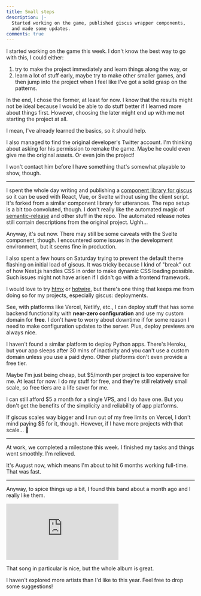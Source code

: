 ```yaml
---
title: Small steps
description: |-
  Started working on the game, published giscus wrapper components,
  and made some updates.
comments: true
---
```


I started working on the game this week. I don't know the best way to go with
this, I could either:

1. try to make the project immediately and learn things along the way, or
2. learn a lot of stuff early, maybe try to make other smaller games, and then
   jump into the project when I feel like I've got a solid grasp on the
   patterns.

In the end, I chose the former, at least for now. I know that the results might
not be ideal because I would be able to do stuff better if I learned more about
things first. However, choosing the later might end up with me not starting the
project at all.

I mean, I've already learned the basics, so it should help.

I also managed to find the original developer's Twitter account. I'm thinking
about asking for his permission to remake the game. Maybe he could even give me
the original assets. Or even join the project!

I won't contact him before I have something that's somewhat playable to show,
though.

---

I spent the whole day writing and publishing a
[component library for giscus][giscus-component] so it can be used with React,
Vue, or Svelte without using the client script. It's forked from a similar
component library for utterances. The repo setup is a bit too convoluted,
though. I don't really like the automated magic of
[semantic-release][semantic-release] and other stuff in the repo. The automated
release notes still contain descriptions from the original project. Ughh...

Anyway, it's out now. There may still be some caveats with the Svelte component,
though. I encountered some issues in the development environment, but it seems
fine in production.

I also spent a few hours on Saturday trying to prevent the default theme
flashing on initial load of giscus. It was tricky because I kind of "break" out
of how Next.js handles CSS in order to make dynamic CSS loading possible. Such
issues might not have arisen if I didn't go with a frontend framework.

I would love to try [htmx][htmx] or [hotwire][hotwire], but there's one thing
that keeps me from doing so for my projects, especially giscus: deployments.

See, with platforms like Vercel, Netlify, etc., I can deploy stuff that has
some backend functionality with **near-zero configuration** and use my custom
domain for **free**. I don't have to worry about downtime if for some reason I
need to make configuration updates to the server. Plus, deploy previews are
always nice.

I haven't found a similar platform to deploy Python apps. There's Heroku, but
your app sleeps after 30 mins of inactivity and you can't use a custom domain
unless you use a paid dyno. Other platforms don't even provide a free tier.

Maybe I'm just being cheap, but $5/month per project is too expensive for me.
At least for now. I do my stuff for free, and they're still relatively small
scale, so free tiers are a life saver for me.

I can still afford $5 a month for a single VPS, and I do have one. But you
don't get the benefits of the simplicity and reliability of app platforms.

If giscus scales way bigger and I run out of my free limits on Vercel, I don't
mind paying $5 for it, though. However, if I have more projects with that
scale... 🙁

---

At work, we completed a milestone this week. I finished my tasks and things
went smoothly. I'm relieved.

It's August now, which means I'm about to hit 6 months working full-time. That
was fast.

---

Anyway, to spice things up a bit, I found this band about a month ago and I
really like them.

<div style={{
    position: "relative",
    paddingTop: "56.25%",
    marginBottom: "4rem",
  }}>
  <iframe src="https://www.youtube.com/embed/togrJ4vHz7s?start=590" title="YouTube" frameborder="0" allow="accelerometer; autoplay; clipboard-write; encrypted-media; gyroscope; picture-in-picture" allowfullscreen style={{
      position: "absolute",
      top: 0,
      left: 0,
      width: "100%",
      height: "100%",
    }}></iframe>
</div>

That song in particular is nice, but the whole album is great.

I haven't explored more artists than I'd like to this year. Feel free to drop
some suggestions!

[giscus-component]: https://github.com/giscus/giscus-component
[semantic-release]: https://github.com/semantic-release/semantic-release
[htmx]: https://htmx.org
[hotwire]: https://hotwired.dev
